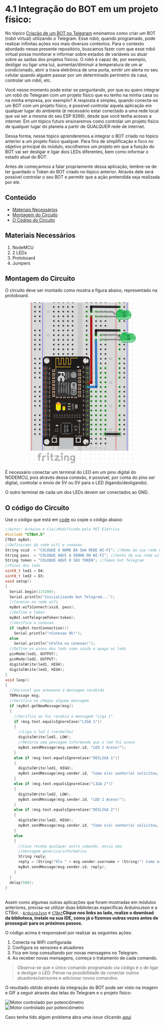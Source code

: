 # 4.1 Integração do BOT em um projeto físico:

No tópico [Criação de um BOT no Telegram](https://github.com/PETEletricaUFBA/automacao-iot-nodemcu/tree/master/M%C3%B3dulo%203/Telegram/1.%20Cria%C3%A7%C3%A3o%20de%20um%20BOT%20pelo%20Telegram) ensinamos como criar um BOT (robô virtual) utilizando o Telegram. Esse robô, quando programado, pode realizar infinitas ações nos mais diversos contextos. Para o contexto abordado nesse presente repositório, buscamos fazer com que esse robô virtual possa monitorar e informar sobre estados de variáveis ou atuar sobre as saídas dos projetos físicos. O robô é capaz de, por exemplo, desligar ou ligar uma luz, aumentar/diminuir a temperatura de um ar condicionado, abrir a trava eletrônica de uma porta, emitir um alerta no seu celular quando alguém passar por um determinado perímetro da casa, controlar um robô, etc.

Você nesse momento pode estar se perguntando, por que eu quero integrar um robô do Telegram com um projeto físico que eu tenho na minha casa ou na minha empresa, por exemplo? A resposta é simples, quando conecta-se um BOT com um projeto físico, é possível controlar aquela aplicação em qualquer lugar do ambiente (é necessário estar conectado a uma rede local que vai ser a mesma do seu ESP 8266), desde que você tenha acesso a internet. Em um tópico futuro ensinaremos como controlar um projeto físico de qualquer lugar do planeta a partir de QUALQUER rede de internet.

Dessa forma, nesse tópico aprenderemos a integrar o BOT criado no tópico anterior a um projeto físico qualquer. Para fins de simplificação e foco no objetivo principal do módulo, escolhemos um projeto em que a função do BOT vai ser desligar e ligar dois LEDs diferentes, bem como informar o estado atual do BOT.

Antes de começarmos a falar propriamente dessa aplicação, lembre-se de ter guardado o Token do BOT criado no tópico anterior. Através dele será possível controlar o seu BOT e permitir que a ação pretendida seja realizada por ele.

## Conteúdo
- [Materiais Necessários](#materiais-necessários)
- [Montagem do Circuito](#montagem-do-circuito)
- [O Código do Circuito](#o-c&oacute;digo-do-circuito)

## Materiais Necessários
1. NodeMCU
3. 2 LEDs
4. Protoboard
5. Jumpers

## Montagem do Circuito
O circuito deve ser montado como mostra a figura abaixo, representado na protoboard.

 <p align="center">
  <img src="assets/protoboard.PNG" alt="Protoboard"/>
</p>

É necessário conectar um terminal do LED em um pino digital do NODEMCU, pois através dessa conexão, é possível, por conta do pino ser digital, controlar o envio de 5V ou 0V para o LED (ligando/desligando).

O outro terminal de cada um dos LEDs devem ser conectados ao GND.


## O código do Circuito

Use o código que está em [code](code/code.ino) ou copie o código abaixo:
 
```C++
//Autor: Arduino e Cia//Modificado pelo PET Elétrica
#include "CTBot.h"
CTBot myBot;
//Definicoes da rede wifi e conexao
String ssid  = "COLOQUE O NOME DA SUA REDE WI-FI"; //Nome da sua rede wifi
String pass  = "COLOQUE AQUI A SENHA DO WI-FI"; //Senha da sua rede wifi
String token = "COLOQUE AQUI O SEU TOKEN"; //Token bot Telegram
//Pinos dos leds
uint8_t led1 = D4;
uint8_t led2 = D3;
void setup()
{
  Serial.begin(115200);
  Serial.println("Inicializando bot Telegram...");
  //Conexao na rede wifi
  myBot.wifiConnect(ssid, pass);
  //Define o token
  myBot.setTelegramToken(token);
  //Verifica a conexao
  if (myBot.testConnection())
    Serial.println("nConexao Ok!");
  else
    Serial.println("nFalha na conexao!");
  //Define os pinos dos leds como saida e apaga os leds
  pinMode(led1, OUTPUT);
  pinMode(led2, OUTPUT);
  digitalWrite(led1, HIGH);
  digitalWrite(led2, HIGH);
}
void loop()
{
  //Variavel que armazena a mensagem recebida
  TBMessage msg;
  //Verifica se chegou alguma mensagem
  if (myBot.getNewMessage(msg))
  {
    //Verifica se foi recebia a mensagem "Liga 1"
    if (msg.text.equalsIgnoreCase("LIGA 1"))
    {
      //Liga o led 1 (vermelho)
      digitalWrite(led1, LOW);
      //Retorna uma pensagem informando que o led foi aceso
      myBot.sendMessage(msg.sender.id, "LED 1 Aceso!");
    }
    else if (msg.text.equalsIgnoreCase("DESLIGA 1"))
    {
      digitalWrite(led1, HIGH);
      myBot.sendMessage(msg.sender.id, "Como o(a) senhor(a) solicitou, o LED 1 foi Apagado!");
    }
    else if (msg.text.equalsIgnoreCase("LIGA 2"))
    {
      digitalWrite(led2, LOW);
      myBot.sendMessage(msg.sender.id, "LED 2 Aceso!");
    }
    else if (msg.text.equalsIgnoreCase("DESLIGA 2"))
    {
      digitalWrite(led2, HIGH);
      myBot.sendMessage(msg.sender.id, "Como o(a) senhor(a) solicitou, o LED 2 foi Apagado!");
    }
    else
    {
      //Caso receba qualquer outro comando, envia uma
      //mensagem generica/informativa
      String reply;
      reply = (String)"Ola " + msg.sender.username + (String)"! Como está você? Provavelmente você enviou uma mensagem inválida. Envie uma mensagem aceita!";
      myBot.sendMessage(msg.sender.id, reply);
    }
  }
  delay(500);
}
  
```
Assim como algumas outras aplicações que foram mostradas em módulos anteriores, precisa-se utilizar duas bibliotecas específicas ArduinoJson e a CTBot. : [``ArduinoJson``](library/ArduinoJson.zip) e [``CTBot``](library/CTBot.zip)**Clique nos links ao lado, realize o download da biblioteca, instale na sua IDE, como já o fizemos outras vezes antes de prosseguir para os próximos passos.**



O código acima é responsável por realizar as seguintes ações:

1. Conecta na WiFi configurada 
2. Configura os sensores e atuadores 
3. Fica em loop consultando por novas mensagens no Telegram.
4. Ao receber novas mensagens, começa o tratamento de cada comando.

> Observa-se que o único comando programado via código é o de ligar e desligar o LED. Pense na possibilidade de conectar outros atuadores/sensores e adicionar novos comandos.

O resultado obtido através da integração do BOT pode ser visto na imagem e GIF a seguir através das telas do Telegram e o projeto físico:

![Motor controlado por potenciômetro](assets/gif1.gif)
![Motor controlado por potenciômetro](assets/essetaok.gif)

Caso tenha tido algum problema abra uma _issue_ clicando [aqui](https://github.com/PETEletricaUFBA/IoT/issues/new)
